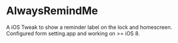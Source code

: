 # AlwaysRemindMe

A iOS Tweak to show a reminder label on the lock and homescreen. Configured form setting.app and working on >= iOS 8.
